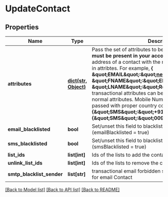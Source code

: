 # UpdateContact

## Properties
Name | Type | Description | Notes
------------ | ------------- | ------------- | -------------
**attributes** | [**dict(str, Object)**](Object.md) | Pass the set of attributes to be updated. **These attributes must be present in your account**. To update existing email address of a contact with the new one please pass EMAIL in attribtes. For example, **{ \&quot;EMAIL\&quot;:\&quot;newemail@domain.com\&quot;, \&quot;FNAME\&quot;:\&quot;Ellie\&quot;, \&quot;LNAME\&quot;:\&quot;Roger\&quot;}**. Keep in mind transactional attributes can be updated the same way as normal attributes. Mobile Number in **SMS** field should be passed with proper country code. For example: **{\&quot;SMS\&quot;:\&quot;+91xxxxxxxxxx\&quot;} or {\&quot;SMS\&quot;:\&quot;0091xxxxxxxxxx\&quot;}**  | [optional] 
**email_blacklisted** | **bool** | Set/unset this field to blacklist/allow the contact for emails (emailBlacklisted &#x3D; true) | [optional] 
**sms_blacklisted** | **bool** | Set/unset this field to blacklist/allow the contact for SMS (smsBlacklisted &#x3D; true) | [optional] 
**list_ids** | **list[int]** | Ids of the lists to add the contact to | [optional] 
**unlink_list_ids** | **list[int]** | Ids of the lists to remove the contact from | [optional] 
**smtp_blacklist_sender** | **list[str]** | transactional email forbidden sender for contact. Use only for email Contact | [optional] 

[[Back to Model list]](../README.md#documentation-for-models) [[Back to API list]](../README.md#documentation-for-api-endpoints) [[Back to README]](../README.md)

